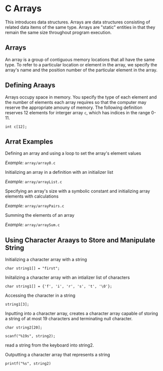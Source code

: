 # C Arrays

This introduces data structures. Arrays are data structures consisting of related data items of the same type. Arrays are "static" entities in that they remain the same size throughout program execution.

## Arrays

An array is a group of contiguous memory locations that all have the same type. To refer to a particular location or element in the array, we specify the array's name and the position number of the particular element in the array.

## Defining Araays

Arrays occupy space in memory. You specify the type of each element and the number of elements each array requires so that the computer may reserve the appropriate amouny of memory. The following definition reserves 12 elements for interger array `c`, which has indices in the range 0-11.

    int c[12];

## Arrat Examples

Defining an array and using a loop to set the array's element values

*Example:* `array/array0.c`

Initializing an array in a definition with an initializer list

*Example:* `array/arrayList.c`

Specifying an array's size with a symbolic constant and initializing array elements with calculations

*Example:* `array/arrayPairs.c`

Summing the elements of an array

*Example:* `array/arraySum.c`

## Using Character Araays to Store and Manipulate String

Initializing a character array with a string

    char string1[] = "first";

Iniitalizing a character array with an intializer list of characters

    char string1[] = {'f', 'i', 'r', 's', 't', '\0'};

Accessing the character in a string

    string1[3];

Inputting into a character array, creates a character array capable of storing a string of at most 19 characters and terminating null character.

    char string2[20];

    scanf("%19s", string2);

read a string from the keyboard into string2.

Outputting a character array that represents a string

    printf("%s", string2)